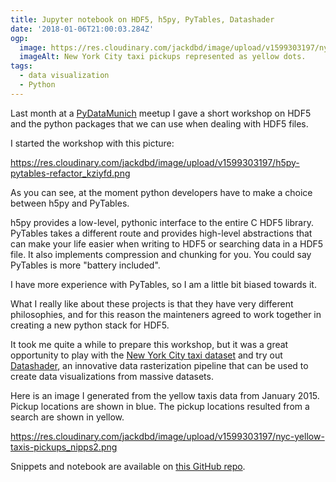 ```yaml
---
title: Jupyter notebook on HDF5, h5py, PyTables, Datashader
date: '2018-01-06T21:00:03.284Z'
ogp:
  image: https://res.cloudinary.com/jackdbd/image/upload/v1599303197/nyc-yellow-taxis-pickups_nipps2.png
  imageAlt: New York City taxi pickups represented as yellow dots.
tags:
  - data visualization
  - Python
---
```


Last month at a [PyDataMunich](https://www.meetup.com/it-IT/PyData-Munchen/) meetup I gave a short workshop on HDF5 and the python packages that we can use when dealing with HDF5 files.

I started the workshop with this picture:

https://res.cloudinary.com/jackdbd/image/upload/v1599303197/h5py-pytables-refactor_kziyfd.png

As you can see, at the moment python developers have to make a choice between h5py and PyTables.

h5py provides a low-level, pythonic interface to the entire C HDF5 library. PyTables takes a different route and provides high-level abstractions that can make your life easier when writing to HDF5 or searching data in a HDF5 file. It also implements compression and chunking for you. You could say PyTables is more "battery included".

I have more experience with PyTables, so I am a little bit biased towards it.

What I really like about these projects is that they have very different philosophies, and for this reason the mainteners agreed to work together in creating a new python stack for HDF5.

It took me quite a while to prepare this workshop, but it was a great opportunity to play with the [New York City taxi dataset](https://www.nyc.gov/html/tlc/html/about/trip_record_data.shtml) and try out [Datashader](https://github.com/bokeh/datashader), an innovative data rasterization pipeline that can be used to create data visualizations from massive datasets.

Here is an image I generated from the yellow taxis data from January 2015. Pickup locations are shown in blue. The pickup locations resulted from a search are shown in yellow.

https://res.cloudinary.com/jackdbd/image/upload/v1599303197/nyc-yellow-taxis-pickups_nipps2.png

Snippets and notebook are available on [this GitHub repo](https://github.com/jackdbd/hdf5-pydata-munich).
